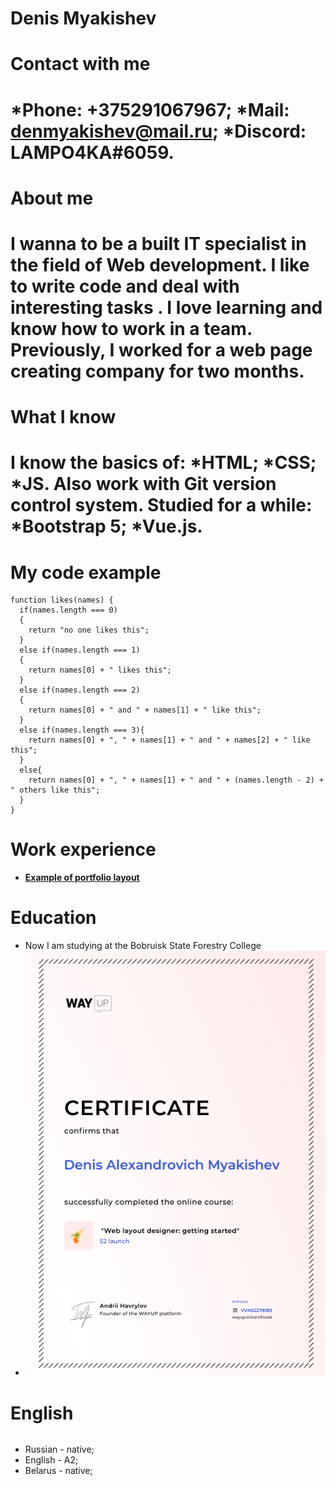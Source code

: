 # Denis Myakishev
# Contact with me
######
  *__Phone:__ +375291067967;
  *__Mail:__ denmyakishev@mail.ru;
  *__Discord:__ LAMPO4KA#6059.
====
# About me
######
I wanna to be a built IT specialist in the field of Web development. I like to write code and deal with interesting tasks . I love learning and know how to work in a team. Previously, I worked for a web page creating company for two months.
====
# What I know
######
I know the basics of: 
*__HTML__; 
*__CSS__;
*__JS__.
Also work with __Git__ version control system. 
Studied for a while:
*__Bootstrap 5__;
*__Vue.js__.
====
# My code example
```
function likes(names) {
  if(names.length === 0)
  {
    return "no one likes this";
  }
  else if(names.length === 1)
  {
    return names[0] + " likes this";
  } 
  else if(names.length === 2)
  {   
    return names[0] + " and " + names[1] + " like this";
  }
  else if(names.length === 3){
    return names[0] + ", " + names[1] + " and " + names[2] + " like this";
  } 
  else{
    return names[0] + ", " + names[1] + " and " + (names.length - 2) + " others like this";
  }
}
```
# Work experience
* [__Example of portfolio layout__](https://lamp4kad.github.io/portfolio/)

# Education
* Now I am studying at the Bobruisk State Forestry College
* ![__Курсы WayUp__](img/certificate.png "Пейзаж с горами")

# English
######
* Russian - native;
* English - A2;
* Belarus - native; 